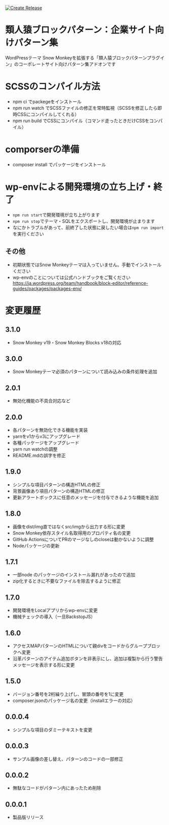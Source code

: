 [![Create Release](https://github.com/m-g-n/ruijinen-plugin_block-patterns--r002-corp/actions/workflows/release.yml/badge.svg)](https://github.com/m-g-n/ruijinen-plugin_block-patterns--r002-corp/actions/workflows/release.yml)

# 類人猿ブロックパターン：企業サイト向けパターン集
WordPressテーマ Snow Monkeyを拡張する「類人猿ブロックパターンプラグイン」のコーポレートサイト向けパターン集アドオンです

# SCSSのコンパイル方法
- npm ci でpackegeをインストール
- npm run watch でSCSSファイルの修正を常時監視（SCSSを修正したら即時CSSにコンパイルしてくれる）
- npm run build でCSSにコンパイル（コマンド走ったときだけCSSをコンパイル）

# comporserの準備
- composer install でパッケージをインストール

# wp-envによる開発環境の立ち上げ・終了
- `npm run start`で開発環境が立ち上がります
- `npm run stop`でテーマ・SQLをエクスポートし、開発環境が止まります
- なにかトラブルがあって、前終了した状態に戻したい場合は`npm run import`を実行ください

## その他
- 初期状態ではSnow Monkeyテーマは入っていません。手動でインストールください
- wp-envのことについては公式ハンドブックをご覧ください
https://ja.wordpress.org/team/handbook/block-editor/reference-guides/packages/packages-env/

# 変更履歴
## 3.1.0
- Snow Monkey v19・Snow Monkey Blocks v18の対応
## 3.0.0
- Snow Monkeyテーマ必須のパターンについて読み込みの条件処理を追加
## 2.0.1
- 無効化機能の不具合対応など
## 2.0.0
- 各パターンを無効化できる機能を実装
- yarnをv1からv3にアップグレード
- 各種パッケージをアップグレード
- yarn run watchの調整
- README.mdの誤字を修正
## 1.9.0
- シンプルな項目パターンの構造HTMLの修正
- 背景画像あり項目パターンの構造HTMLの修正
- 更新アラートボックスに任意のメッセージを付与できるような機能を追加

## 1.8.0
- 画像をdist/img直ではなくsrc/imgから出力する形に変更
- Snow Monkey依存スタイル名取得用のプロパティ名の変更
- GitHub ActionsについてPRのマージなしのcloseは動かないように調整
- Nodeパッケージの更新
## 1.7.1
- 一部node のパッケージのインストール漏れがあったので追加
- zip化するときに不要なファイルを除去するように修正

## 1.7.0
- 開発環境をLocalアプリからwp-envに変更
- 機械チェックの導入（一旦BackstopJS）

## 1.6.0
- アクセスMAPパターンのHTMLについて親divをコードからグループブロックへ変更
- 沿革パターンのアイテム追加ボタンを非表示にし、追加は複製から行う警告メッセージを表示する形に変更

## 1.5.0
- バージョン番号を2桁繰り上げし、冒頭の番号を1に変更
- composer.jsonのパッケージ名の変更（installエラーの対応）

## 0.0.0.4
- シンプルな項目のダミーテキストを変更

## 0.0.0.3
- サンプル画像の差し替え、パターンのコードの一部修正

## 0.0.0.2
- 無駄なコードがパターン内にあったため削除

## 0.0.0.1
- 製品版リリース
